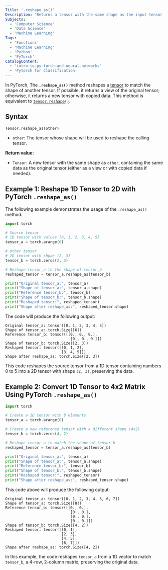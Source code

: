 ```yaml
---
Title: '.reshape_as()'
Description: 'Returns a tensor with the same shape as the input tensor.'
Subjects:
  - 'Computer Science'
  - 'Data Science'
  - 'Machine Learning'
Tags:
  - 'Functions'
  - 'Machine Learning'
  - 'Python'
  - 'PyTorch'
CatalogContent:
  - 'intro-to-py-torch-and-neural-networks'
  - 'Pytorch for Classification' 
---
```


In PyTorch, The **`.reshape_as()`** method reshapes a [tensor](https://www.codecademy.com/resources/docs/pytorch/tensors) to match the shape of another tensor. If possible, it returns a view of the original tensor; otherwise, it returns a new tensor with copied data. This method is equivalent to [`tensor.reshape()`](https://www.codecademy.com/resources/docs/pytorch/tensors/reshape).

## Syntax

```pseudo
Tensor.reshape_as(other)
```

- `other`: The tensor whose shape will be used to reshape the calling tensor.

**Return value:**

- `Tensor`: A new tensor with the same shape as `other`, containing the same data as the original tensor (either as a view or with copied data if needed).

## Example 1: Reshape 1D Tensor to 2D with PyTorch `.reshape_as()`

The following example demonstrates the usage of the `.reshape_as()` method:

```py
import torch

# Source tensor
# 1D tensor with values [0, 1, 2, 3, 4, 5]
tensor_a = torch.arange(6)

# Other tensor
# 2D tensor with shpae (2, 3)
tensor_b = torch.zeros(2, 3)

# Reshape tensor_a to the shape of tensor_b
reshaped_tensor = tensor_a.reshape_as(tensor_b)

print("Original tensor_a:", tensor_a)
print("Shape of tensor_a:", tensor_a.shape)
print("Reference tensor_b:", tensor_b)
print("Shape of tensor_b:", tensor_b.shape)
print("Reshaped tensor:", reshaped_tensor)
print("Shape after reshape_as:", reshaped_tensor.shape)
```

The code will produce the following output:

```shell
Original tensor_a: tensor([0, 1, 2, 3, 4, 5])
Shape of tensor_a: torch.Size([6])
Reference tensor_b: tensor([[0., 0., 0.],
                             [0., 0., 0.]])
Shape of tensor_b: torch.Size([2, 3])
Reshaped tensor: tensor([[0, 1, 2],
                         [3, 4, 5]])
Shape after reshape_as: torch.Size([2, 3])
```

This code reshapes the source tensor from a 1D tensor containing numbers 0 to 5 into a 2D tensor with shape `(2, 3)`, preserving the data.

## Example 2: Convert 1D Tensor to 4x2 Matrix Using PyTorch `.reshape_as()`

```py
import torch

# Create a 1D tensor with 8 elements
tensor_a = torch.arange(8)

# Create a new reference tensor with a different shape (4x2)
tensor_b = torch.zeros(4, 2)

# Reshape tensor_a to match the shape of tensor_b
reshaped_tensor = tensor_a.reshape_as(tensor_b)

print("Original tensor_a:", tensor_a)
print("Shape of tensor_a:", tensor_a.shape)
print("Reference tensor_b:", tensor_b)
print("Shape of tensor_b:", tensor_b.shape)
print("Reshaped tensor:", reshaped_tensor)
print("Shape after reshape_as:", reshaped_tensor.shape)
```

This code above will produce the following output:

```shell
Original tensor_a: tensor([0, 1, 2, 3, 4, 5, 6, 7])
Shape of tensor_a: torch.Size([8])
Reference tensor_b: tensor([[0., 0.],
                             [0., 0.],
                             [0., 0.],
                             [0., 0.]])
Shape of tensor_b: torch.Size([4, 2])
Reshaped tensor: tensor([[0, 1],
                         [2, 3],
                         [4, 5],
                         [6, 7]])
Shape after reshape_as: torch.Size([4, 2])
```

In this example, the code reshapes `tensor_a` from a 1D vector to match `tensor_b`, a 4-row, 2-column matrix, preserving the original data.
